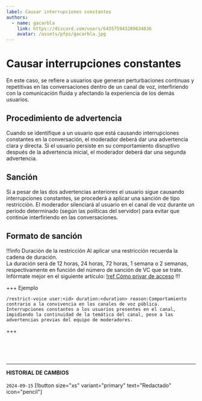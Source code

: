 ```yaml
---
label: Causar interrupciones constantes
authors:
  - name: gacarbla
    link: https://discord.com/users/643575943289634836
    avatar: /assets/pfps/gacarbla.jpg
---
```


# Causar interrupciones constantes
En este caso, se refiere a usuarios que generan perturbaciones continuas y repetitivas en las conversaciones dentro de un canal de voz, interfiriendo con la comunicación fluida y afectando la experiencia de los demás usuarios.

## Procedimiento de advertencia
Cuando se identifique a un usuario que está causando interrupciones constantes en la conversación, el moderador deberá dar una advertencia clara y directa. Si el usuario persiste en su comportamiento disruptivo después de la advertencia inicial, el moderador deberá dar una segunda advertencia.

## Sanción
Si a pesar de las dos advertencias anteriores el usuario sigue causando interrupciones constantes, se procederá a aplicar una sanción de tipo restricción. El moderador silenciará al usuario en el canal de voz durante un período determinado (según las políticas del servidor) para evitar que continúe interfiriendo en las conversaciones.

## Formato de sanción

!!!info Duración de la restricción
Al aplicar una restricción recuerda la cadena de duración.<br>
La duración será de 12 horas, 24 horas, 72 horas, 1 semana o 2 semanas, respectivamente en función del número de sanción de VC que se trate.<br>
Infórmate mejor en el siguiente artículo:
[!ref Cómo privar de acceso](./privar_de_acceso.md)
!!!

+++ Ejemplo
```
/restrict-voice user:<id> duration:<duration> reason:Comportamiento contrario a la convivencia en los canales de voz pública. Interrupciones constantes a los usuarios presentes en el canal, impidiendo la continuidad de la temática del canal, pese a las advertencias previas del equipo de moderadores.
```
+++

<br><br><br>
** **
**HISTORIAL DE CAMBIOS**<br><br> 
`2024-09-15` [!button size="xs" variant="primary" text="Redactado" icon="pencil"]